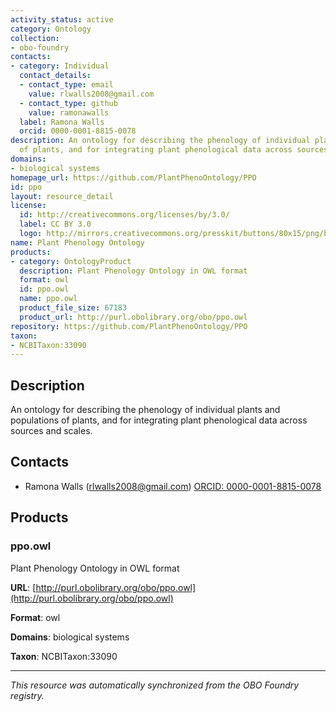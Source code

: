 ```yaml
---
activity_status: active
category: Ontology
collection:
- obo-foundry
contacts:
- category: Individual
  contact_details:
  - contact_type: email
    value: rlwalls2008@gmail.com
  - contact_type: github
    value: ramonawalls
  label: Ramona Walls
  orcid: 0000-0001-8815-0078
description: An ontology for describing the phenology of individual plants and populations
  of plants, and for integrating plant phenological data across sources and scales.
domains:
- biological systems
homepage_url: https://github.com/PlantPhenoOntology/PPO
id: ppo
layout: resource_detail
license:
  id: http://creativecommons.org/licenses/by/3.0/
  label: CC BY 3.0
  logo: http://mirrors.creativecommons.org/presskit/buttons/80x15/png/by.png
name: Plant Phenology Ontology
products:
- category: OntologyProduct
  description: Plant Phenology Ontology in OWL format
  format: owl
  id: ppo.owl
  name: ppo.owl
  product_file_size: 67183
  product_url: http://purl.obolibrary.org/obo/ppo.owl
repository: https://github.com/PlantPhenoOntology/PPO
taxon:
- NCBITaxon:33090
---
```

## Description

An ontology for describing the phenology of individual plants and populations of plants, and for integrating plant phenological data across sources and scales.

## Contacts

- Ramona Walls (rlwalls2008@gmail.com) [ORCID: 0000-0001-8815-0078](https://orcid.org/0000-0001-8815-0078)

## Products

### ppo.owl

Plant Phenology Ontology in OWL format

**URL**: [http://purl.obolibrary.org/obo/ppo.owl](http://purl.obolibrary.org/obo/ppo.owl)

**Format**: owl

**Domains**: biological systems

**Taxon**: NCBITaxon:33090

---

*This resource was automatically synchronized from the OBO Foundry registry.*